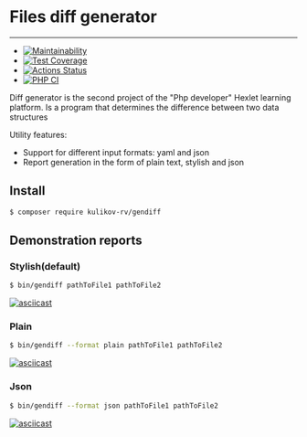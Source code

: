 # Files diff generator

---

- [![Maintainability](https://api.codeclimate.com/v1/badges/b9402a6639aeed5d824e/maintainability)](https://codeclimate.com/github/KulikovRV/php-project-lvl2/maintainability)
- [![Test Coverage](https://api.codeclimate.com/v1/badges/b9402a6639aeed5d824e/test_coverage)](https://codeclimate.com/github/KulikovRV/php-project-lvl2/test_coverage)
- [![Actions Status](https://github.com/KulikovRV/php-project-lvl2/workflows/hexlet-check/badge.svg)](https://github.com/KulikovRV/php-project-lvl2/actions)
- [![PHP CI](https://github.com/KulikovRV/php-project-lvl2/actions/workflows/workflow.yml/badge.svg)](https://github.com/KulikovRV/php-project-lvl2/actions/workflows/workflow.yml)

Diff generator is the second project of the "Php developer" Hexlet learning platform.
Is a program that determines the difference between two data structures

Utility features:
- Support for different input formats: yaml and json
- Report generation in the form of plain text, stylish and json

## Install
``` bash
$ composer require kulikov-rv/gendiff
```

## Demonstration reports
### Stylish(default)
``` bash
$ bin/gendiff pathToFile1 pathToFile2 
```
[![asciicast](https://asciinema.org/a/7IlAIF0MQZ72lVuBgAILIodpW.svg)](https://asciinema.org/a/7IlAIF0MQZ72lVuBgAILIodpW)
### Plain
``` bash
$ bin/gendiff --format plain pathToFile1 pathToFile2 
```
[![asciicast](https://asciinema.org/a/zQhubJe1owIcEgcGHZgUwi9Gj.svg)](https://asciinema.org/a/zQhubJe1owIcEgcGHZgUwi9Gj)

### Json
``` bash
$ bin/gendiff --format json pathToFile1 pathToFile2 
```
[![asciicast](https://asciinema.org/a/0BqxEqdOMTCNU4N4BMnCiT9sp.svg)](https://asciinema.org/a/0BqxEqdOMTCNU4N4BMnCiT9sp)

